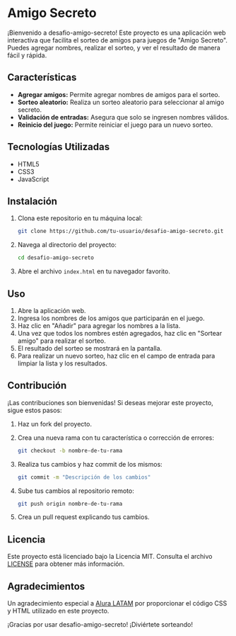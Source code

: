 
# Amigo Secreto

¡Bienvenido a desafio-amigo-secreto! Este proyecto es una aplicación web interactiva que facilita el sorteo de amigos para juegos de "Amigo Secreto".
Puedes agregar nombres, realizar el sorteo, y ver el resultado de manera fácil y rápida.

## Características

- **Agregar amigos:** Permite agregar nombres de amigos para el sorteo.
- **Sorteo aleatorio:** Realiza un sorteo aleatorio para seleccionar al amigo secreto.
- **Validación de entradas:** Asegura que solo se ingresen nombres válidos.
- **Reinicio del juego:** Permite reiniciar el juego para un nuevo sorteo.

## Tecnologías Utilizadas

- HTML5
- CSS3
- JavaScript 

## Instalación

1. Clona este repositorio en tu máquina local:

    ```bash
    git clone https://github.com/tu-usuario/desafio-amigo-secreto.git
    ```

2. Navega al directorio del proyecto:

    ```bash
    cd desafio-amigo-secreto
    ```

3. Abre el archivo `index.html` en tu navegador favorito.

## Uso

1. Abre la aplicación web.
2. Ingresa los nombres de los amigos que participarán en el juego.
3. Haz clic en "Añadir" para agregar los nombres a la lista.
4. Una vez que todos los nombres estén agregados, haz clic en "Sortear amigo" para realizar el sorteo.
5. El resultado del sorteo se mostrará en la pantalla.
6. Para realizar un nuevo sorteo, haz clic en el campo de entrada para limpiar la lista y los resultados.

## Contribución

¡Las contribuciones son bienvenidas! Si deseas mejorar este proyecto, sigue estos pasos:

1. Haz un fork del proyecto.
2. Crea una nueva rama con tu característica o corrección de errores:

    ```bash
    git checkout -b nombre-de-tu-rama
    ```

3. Realiza tus cambios y haz commit de los mismos:

    ```bash
    git commit -m "Descripción de los cambios"
    ```

4. Sube tus cambios al repositorio remoto:

    ```bash
    git push origin nombre-de-tu-rama
    ```

5. Crea un pull request explicando tus cambios.

## Licencia

Este proyecto está licenciado bajo la Licencia MIT. Consulta el archivo [LICENSE](LICENSE) para obtener más información.

## Agradecimientos

Un agradecimiento especial a [Alura LATAM](https://www.aluralatam.com) por proporcionar el código CSS y HTML utilizado en este proyecto.

¡Gracias por usar desafio-amigo-secreto! ¡Diviértete sorteando!

